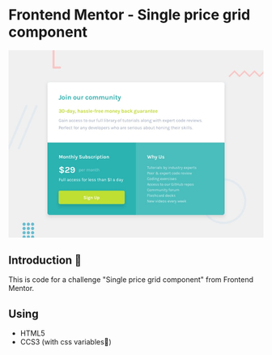 # Frontend Mentor - Single price grid component

![Design preview for the Single price grid component coding challenge](./design/desktop-preview.jpg)

## Introduction 👋

This is code for a challenge "Single price grid component" from Frontend Mentor.

## Using
- HTML5
- CCS3 (with css variables🥳)